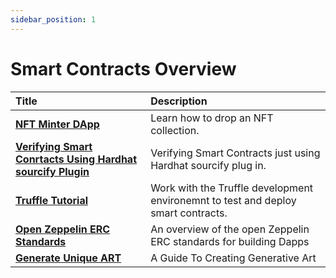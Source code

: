 ```yaml
---
sidebar_position: 1
---
```



# Smart Contracts Overview

| Title | Description |
| :--- | :--- |
| [**NFT Minter DApp**](nft_minter) | Learn how to drop an NFT collection. |
| [**Verifying Smart Conrtacts Using Hardhat sourcify Plugin**](hardhat_sourcify) | Verifying Smart Contracts just using Hardhat sourcify plug in. |
| [**Truffle Tutorial**](truffle) | Work with the Truffle development environemnt to test and deploy smart contracts. |
| [**Open Zeppelin ERC Standards**](open_zeppelin) | An overview of the open Zeppelin ERC standards for building Dapps |
| [**Generate Unique ART**](generative_art) | A Guide To Creating Generative Art |